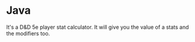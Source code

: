 # Java
It's a D&D 5e player stat calculator. It will give you the value of a stats and the modifiers too.
